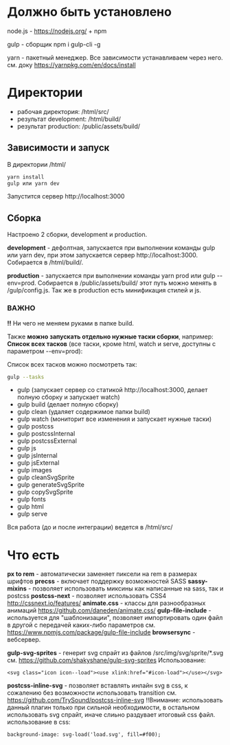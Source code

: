 # Должно быть установлено

node.js - https://nodejs.org/ + npm

gulp - сборщик
npm i gulp-cli -g

yarn - пакетный менеджер. Все зависимости устанавливаем через него.
см. доку https://yarnpkg.com/en/docs/install


# Директории
* рабочая директория: /html/src/
* результат development: /html/build/
* результат production: /public/assets/build/


## Зависимости и запуск

В директории /html/
```bash
yarn install
gulp или yarn dev
```
Запустится сервер http://localhost:3000

## Сборка
Настроено 2 сборки, development и production.

**development** - дефолтная, запускается при выполнении команды gulp или yarn dev, при этом запускается сервер http://localhost:3000. Собирается в /html/build/.

**production** - запускается при выполнении команды yarn prod или gulp --env=prod. Собирается в /public/assets/build/ этот путь можно менять в /gulp/config.js.
Так же в production есть минификация стилей и js.

### ВАЖНО
**!!** Ни чего не меняем руками в папке build.

Также **можно запускать отдельно нужные таски сборки**, например:
**Список всех тасков** (все таски, кроме html, watch и serve, доступны с параметром --env=prod):

Список всех тасков можно посмотреть так:

```bash
gulp --tasks
```

* gulp (запускает сервер со статикой http://localhost:3000, делает полную сборку и запускает watch)
* gulp build (делает полную сборку)
* gulp clean (удаляет содержимое папки build)
* gulp watch (мониторит все изменения и запускает нужные таски)
* gulp postcss
* gulp postcssInternal
* gulp postcssExternal
* gulp js
* gulp jsInternal
* gulp jsExternal
* gulp images
* gulp cleanSvgSprite
* gulp generateSvgSprite
* gulp copySvgSprite
* gulp fonts
* gulp html
* gulp serve

Вся работа (до и после интеграции) ведется в /html/src/

# Что есть

**px to rem** - автоматически заменяет пиксели на rem в размерах шрифтов
**precss** - включает поддержку возможностей SASS
**sassy-mixins** - позволяет использовать миксины как написанные на sass, так и postcss
**postcss-next** - позволяет использовать CSS4 http://cssnext.io/features/
**animate.css** - классы для разнообразных анимаций https://github.com/daneden/animate.css/
**gulp-file-include** - используется для "шаблонизации", позволяет импортировать один файл в другой с передачей каких-либо параметров см. https://www.npmjs.com/package/gulp-file-include
**browsersync** - вебсервер.

**gulp-svg-sprites** - генерит svg спрайт из файлов /src/img/svg/sprite/*.svg см. https://github.com/shakyshane/gulp-svg-sprites
Использование:
```
<svg class="icon icon--load"><use xlink:href="#icon-load"></use></svg>
```

**postcss-inline-svg** - позволяет вставлять инлайн svg в css, к сожалению без возможности использовать transition см. https://github.com/TrySound/postcss-inline-svg
!!Внимание: использовать данный плагин только при сильной необходимости, в остальном использовать svg спрайт, иначе слиьно раздувает итоговый css файл.
использование в css:
```
background-image: svg-load('load.svg', fill=#f00);
```

